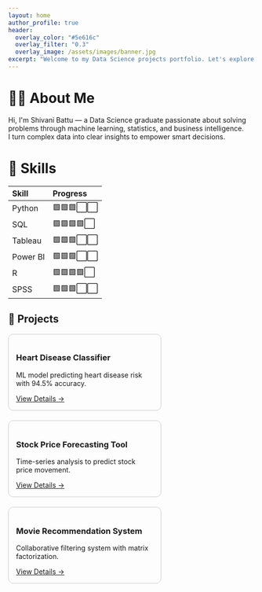 ```yaml
---
layout: home
author_profile: true
header:
  overlay_color: "#5e616c"
  overlay_filter: "0.3"
  overlay_image: /assets/images/banner.jpg
excerpt: "Welcome to my Data Science projects portfolio. Let's explore together!"
---
```


# 👩‍💻 About Me

Hi, I'm Shivani Battu — a Data Science graduate passionate about solving problems through machine learning, statistics, and business intelligence.  
I turn complex data into clear insights to empower smart decisions.

# 🎯 Skills

| Skill | Progress |
|:-----|:---------|
| Python | 🟩🟩🟩⬜⬜ |
| SQL | 🟩🟩🟩🟩⬜ |
| Tableau | 🟩🟩🟩⬜⬜ |
| Power BI | 🟩🟩🟩⬜⬜ |
| R | 🟩🟩🟩🟩⬜ |
| SPSS | 🟩🟩🟩⬜⬜ |

<h2>🌟 Projects</h2>

<div style="display: flex; flex-wrap: wrap; gap: 20px;">

  <div style="border: 1px solid #ccc; border-radius: 10px; padding: 15px; width: 280px;">
    <h3>Heart Disease Classifier</h3>
    <p>ML model predicting heart disease risk with 94.5% accuracy.</p>
    <a href="/heart-disease/">View Details →</a>
  </div>

  <div style="border: 1px solid #ccc; border-radius: 10px; padding: 15px; width: 280px;">
    <h3>Stock Price Forecasting Tool</h3>
    <p>Time-series analysis to predict stock price movement.</p>
    <a href="/stock-predictor/">View Details →</a>
  </div>

  <div style="border: 1px solid #ccc; border-radius: 10px; padding: 15px; width: 280px;">
    <h3>Movie Recommendation System</h3>
    <p>Collaborative filtering system with matrix factorization.</p>
    <a href="/movie-recommender/">View Details →</a>
  </div>

</div>

